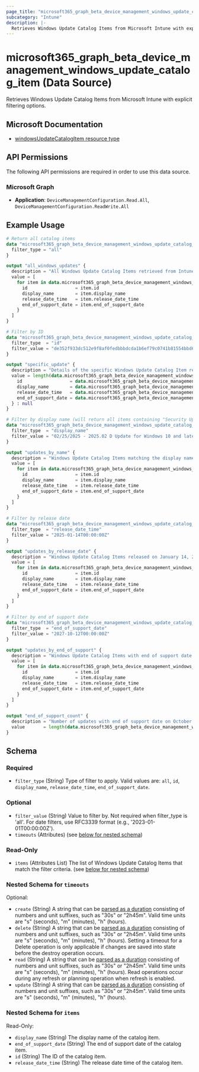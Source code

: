 ```yaml
---
page_title: "microsoft365_graph_beta_device_management_windows_update_catalog_item Data Source - terraform-provider-microsoft365"
subcategory: "Intune"
description: |-
  Retrieves Windows Update Catalog Items from Microsoft Intune with explicit filtering options.
---
```


# microsoft365_graph_beta_device_management_windows_update_catalog_item (Data Source)

Retrieves Windows Update Catalog Items from Microsoft Intune with explicit filtering options.

## Microsoft Documentation

- [windowsUpdateCatalogItem resource type](https://learn.microsoft.com/en-us/graph/api/resources/intune-softwareupdate-windowsupdatecatalogitem?view=graph-rest-beta)

## API Permissions

The following API permissions are required in order to use this data source.

### Microsoft Graph

- **Application**: `DeviceManagementConfiguration.Read.All`, `DeviceManagementConfiguration.ReadWrite.All`

## Example Usage

```terraform
# Return all catalog items
data "microsoft365_graph_beta_device_management_windows_update_catalog_item" "all" {
  filter_type = "all"
}

output "all_windows_updates" {
  description = "All Windows Update Catalog Items retrieved from Intune"
  value = [
    for item in data.microsoft365_graph_beta_device_management_windows_update_catalog_item.all.items : {
      id                  = item.id
      display_name        = item.display_name
      release_date_time   = item.release_date_time
      end_of_support_date = item.end_of_support_date
    }
  ]
}

# Filter by ID
data "microsoft365_graph_beta_device_management_windows_update_catalog_item" "by_id" {
  filter_type  = "id"
  filter_value = "de352f933dc512e9f8af0fedbbbdcda1b6ef79c0741b81554bbd6743af8b4d89"
}

output "specific_update" {
  description = "Details of the specific Windows Update Catalog Item retrieved by ID"
  value = length(data.microsoft365_graph_beta_device_management_windows_update_catalog_item.by_id.items) > 0 ? {
    id                  = data.microsoft365_graph_beta_device_management_windows_update_catalog_item.by_id.items[0].id
    display_name        = data.microsoft365_graph_beta_device_management_windows_update_catalog_item.by_id.items[0].display_name
    release_date_time   = data.microsoft365_graph_beta_device_management_windows_update_catalog_item.by_id.items[0].release_date_time
    end_of_support_date = data.microsoft365_graph_beta_device_management_windows_update_catalog_item.by_id.items[0].end_of_support_date
  } : null
}

# Filter by display name (will return all items containing "Security Update" in their name)
data "microsoft365_graph_beta_device_management_windows_update_catalog_item" "by_name" {
  filter_type  = "display_name"
  filter_value = "02/25/2025 - 2025.02 D Update for Windows 10 and later"
}

output "updates_by_name" {
  description = "Windows Update Catalog Items matching the display name '02/25/2025 - 2025.02 D Update for Windows 10 and later'"
  value = [
    for item in data.microsoft365_graph_beta_device_management_windows_update_catalog_item.by_name.items : {
      id                  = item.id
      display_name        = item.display_name
      release_date_time   = item.release_date_time
      end_of_support_date = item.end_of_support_date
    }
  ]
}

# Filter by release date
data "microsoft365_graph_beta_device_management_windows_update_catalog_item" "by_release_date" {
  filter_type  = "release_date_time"
  filter_value = "2025-01-14T00:00:00Z"
}

output "updates_by_release_date" {
  description = "Windows Update Catalog Items released on January 14, 2025"
  value = [
    for item in data.microsoft365_graph_beta_device_management_windows_update_catalog_item.by_release_date.items : {
      id                  = item.id
      display_name        = item.display_name
      release_date_time   = item.release_date_time
      end_of_support_date = item.end_of_support_date
    }
  ]
}

# Filter by end of support date
data "microsoft365_graph_beta_device_management_windows_update_catalog_item" "by_end_of_support" {
  filter_type  = "end_of_support_date"
  filter_value = "2027-10-12T00:00:00Z"
}

output "updates_by_end_of_support" {
  description = "Windows Update Catalog Items with end of support date on October 12, 2027"
  value = [
    for item in data.microsoft365_graph_beta_device_management_windows_update_catalog_item.by_end_of_support.items : {
      id                  = item.id
      display_name        = item.display_name
      release_date_time   = item.release_date_time
      end_of_support_date = item.end_of_support_date
    }
  ]
}

output "end_of_support_count" {
  description = "Number of updates with end of support date on October 12, 2027"
  value       = length(data.microsoft365_graph_beta_device_management_windows_update_catalog_item.by_end_of_support.items)
}
```

<!-- schema generated by tfplugindocs -->
## Schema

### Required

- `filter_type` (String) Type of filter to apply. Valid values are: `all`, `id`, `display_name`, `release_date_time`, `end_of_support_date`.

### Optional

- `filter_value` (String) Value to filter by. Not required when filter_type is 'all'. For date filters, use RFC3339 format (e.g., '2023-01-01T00:00:00Z').
- `timeouts` (Attributes) (see [below for nested schema](#nestedatt--timeouts))

### Read-Only

- `items` (Attributes List) The list of Windows Update Catalog Items that match the filter criteria. (see [below for nested schema](#nestedatt--items))

<a id="nestedatt--timeouts"></a>
### Nested Schema for `timeouts`

Optional:

- `create` (String) A string that can be [parsed as a duration](https://pkg.go.dev/time#ParseDuration) consisting of numbers and unit suffixes, such as "30s" or "2h45m". Valid time units are "s" (seconds), "m" (minutes), "h" (hours).
- `delete` (String) A string that can be [parsed as a duration](https://pkg.go.dev/time#ParseDuration) consisting of numbers and unit suffixes, such as "30s" or "2h45m". Valid time units are "s" (seconds), "m" (minutes), "h" (hours). Setting a timeout for a Delete operation is only applicable if changes are saved into state before the destroy operation occurs.
- `read` (String) A string that can be [parsed as a duration](https://pkg.go.dev/time#ParseDuration) consisting of numbers and unit suffixes, such as "30s" or "2h45m". Valid time units are "s" (seconds), "m" (minutes), "h" (hours). Read operations occur during any refresh or planning operation when refresh is enabled.
- `update` (String) A string that can be [parsed as a duration](https://pkg.go.dev/time#ParseDuration) consisting of numbers and unit suffixes, such as "30s" or "2h45m". Valid time units are "s" (seconds), "m" (minutes), "h" (hours).


<a id="nestedatt--items"></a>
### Nested Schema for `items`

Read-Only:

- `display_name` (String) The display name of the catalog item.
- `end_of_support_date` (String) The end of support date of the catalog item.
- `id` (String) The ID of the catalog item.
- `release_date_time` (String) The release date time of the catalog item.